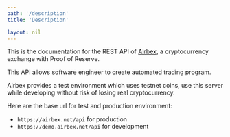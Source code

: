 ```yaml
---
path: '/description'
title: 'Description'

layout: nil
---
```


This is the documentation for the REST API of [Airbex](https://airbex.net), a cryptocurrency exchange with Proof of Reserve.

This API allows software engineer to create automated trading program.

Airbex provides a test environment which uses testnet coins, 
use this server while developing without risk of losing real cryptocurrency. 

Here are the base url for test and production environment:

* `https://airbex.net/api` for production
* `https://demo.airbex.net/api` for development


